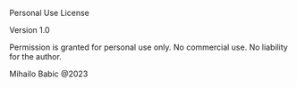 Personal Use License

Version 1.0

Permission is granted for personal use only. No commercial use. No liability for the author.

Mihailo Babic
@2023
